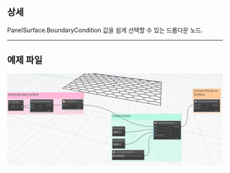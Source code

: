 ## 상세
PanelSurface.BoundaryCondition 값을 쉽게 선택할 수 있는 드롭다운 노드.
___
## 예제 파일

![ByCrossSplitSquares](./GeometryUIWpf.PanelSurfaceBoundaryConditionDropDown_img.jpg)
